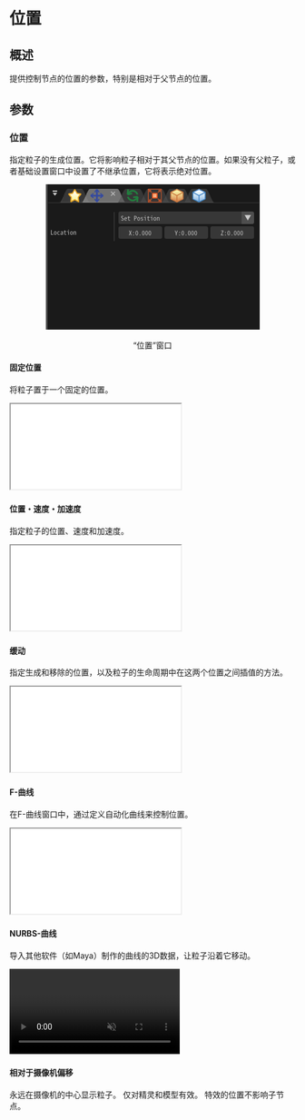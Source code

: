 ﻿# 位置

## 概述

提供控制节点的位置的参数，特别是相对于父节点的位置。

## 参数

### 位置

指定粒子的生成位置。它将影响粒子相对于其父节点的位置。如果没有父粒子，或者基础设置窗口中设置了不继承位置，它将表示绝对位置。

<div align="center">
<img src="../../img/Tutorial/02_position_en.png">
<p>“位置”窗口</p>
</div>

#### 固定位置

将粒子置于一个固定的位置。
<iframe src='../../Effects/viewer_en.html#References/Position/setposition.efkefc' class='effect'></iframe>



#### 位置・速度・加速度

指定粒子的位置、速度和加速度。
<iframe src='../../Effects/viewer_en.html#References/Position/movingposition.efkefc' class='effect'></iframe>

#### 缓动

指定生成和移除的位置，以及粒子的生命周期中在这两个位置之间插值的方法。
<iframe src='../../Effects/viewer_en.html#References/Position/easing.efkefc' class='effect'></iframe>

#### F-曲线

在F-曲线窗口中，通过定义自动化曲线来控制位置。
<iframe src='../../Effects/viewer_en.html#References/Position/f_curve.efkefc' class='effect'></iframe>

#### NURBS-曲线

导入其他软件（如Maya）制作的曲线的3D数据，让粒子沿着它移动。

<div class="video_center"><video autoplay loop="true" muted="true" src="../../movies/Reference/Location/NURBS-Curve.mp4"/></div>

#### 相对于摄像机偏移

永远在摄像机的中心显示粒子。
仅对精灵和模型有效。
特效的位置不影响子节点。
